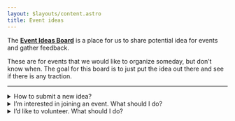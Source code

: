 ```yaml
---
layout: $layouts/content.astro
title: Event ideas
---
```


<div class="lead">

The **[Event Ideas Board](https://creatorsgarten.org/ideas)** is a place for us to share potential idea for events and gather feedback.

</div>

These are for events that we would like to organize someday, but don’t know when. The goal for this board is to just put the idea out there and see if there is any traction.

---

<details><summary>How to submit a new idea?</summary>

**For everyone:** Feel free to send us your ideas in [#event-ideas channel in our Discord server!](https://garten.page.link/discord-ideas)

**For event organizers:** Our event ideas board is built on top of [GitHub Discussions](https://github.com/orgs/creatorsgarten/discussions/categories/event-ideas). Event organizers can add ideas to the board. Most of our events are run by a _self-organizing team_ of volunteers, so the person who came up with the idea should be ready to spearhead the event. Anyone can discuss about the ideas by adding comments to the discussion. If you are an event organizer, you can follow these steps to submit a new event idea:

1. Make sure you are in the [Event organizers](https://github.com/orgs/creatorsgarten/teams/event-organizers) team on GitHub. If not, [send us a pull request](https://github.com/creatorsgarten/configuration/blob/main/index.ts). 

2. Go to our [“Event ideas” category on our GitHub Discussions forum](https://github.com/orgs/creatorsgarten/discussions/categories/event-ideas) and click on “New Discussion”.

3. Write your idea. You can write your ideas in Thai language or English language, depending on the target audience.

4. After 2–3 minutes, your idea should show up on the [Event Ideas Board](https://creatorsgarten.org/ideas).

</details>

<details><summary>I’m interested in joining an event. What should I do?</summary>

On each event page, there is a Subscribe form. Just put your email in there, and when we come around to organize the event, we will send you an email.

</details>

<details><summary>I’d like to volunteer. What should I do?</summary>

On each event page, there is a Subscribe form to get updates about the event. After you subscribe, you can leave us a message to let us know that you would like to volunteer.

Alternatively, you can also comment in the respective GitHub Discussions.

</details>
